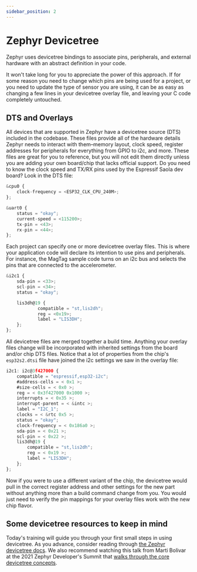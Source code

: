 ```yaml
---
sidebar_position: 2
---
```


# Zephyr Devicetree

Zephyr uses devicetree bindings to associate pins, peripherals, and external hardware with an abstract definition in your code.

It won't take long for you to appreciate the power of this approach. If for some reason you need to change which pins are being used for a project, or you need to update the type of sensor you are using, it can be as easy as changing a few lines in your devicetree overlay file, and leaving your C code completely untouched.

## DTS and Overlays

All devices that are supported in Zephyr have a devicetree source (DTS) included in the codebase. These files provide all of the hardware details Zephyr needs to interact with them&ndash;memory layout, clock speed, register addresses for peripherals for everything from GPIO to i2c, and more. These files are great for you to reference, but you will not edit them directly unless you are adding your own board/chip that lacks official support. Do you need to know the clock speed and TX/RX pins used by the Espressif Saola dev board? Look in the DTS file:

```js title="excerpt from: zephyrproject/zephyr/boards/xtensa/esp32s2_saola/esp32s2_saola.dts"
&cpu0 {
	clock-frequency = <ESP32_CLK_CPU_240M>;
};

&uart0 {
	status = "okay";
	current-speed = <115200>;
	tx-pin = <43>;
	rx-pin = <44>;
};
```

Each project can specify one or more devicetree overlay files. This is where your application code will declare its intention to use pins and peripherals. For instance, the MagTag sample code turns on an i2c bus and selects the pins that are connected to the accelerometer.

```js title="MagTag accelerometer excerpt from: magtag-demo/boards/esp32s2_saola.overlay"
&i2c1 {
	sda-pin = <33>;
	scl-pin = <34>;
	status = "okay";

	lis3dh@19 {
			compatible = "st,lis2dh";
			reg = <0x19>;
			label = "LIS3DH";
	};
};
```

All devicetree files are merged together a build time. Anything your overlay files change will be incorporated with inherited settings from the board and/or chip DTS files. Notice that a lot of properties from the chip's `esp32s2.dtsi` file have joined the i2c settings we saw in the overlay file:

```js title="excerpt from file generated by build process: magtag-demo/build/zephyr/zephyr.dts"
i2c1: i2c@3f427000 {
	compatible = "espressif,esp32-i2c";
	#address-cells = < 0x1 >;
	#size-cells = < 0x0 >;
	reg = < 0x3f427000 0x1000 >;
	interrupts = < 0x35 >;
	interrupt-parent = < &intc >;
	label = "I2C_1";
	clocks = < &rtc 0x5 >;
	status = "okay";
	clock-frequency = < 0x186a0 >;
	sda-pin = < 0x21 >;
	scl-pin = < 0x22 >;
	lis3dh@19 {
		compatible = "st,lis2dh";
		reg = < 0x19 >;
		label = "LIS3DH";
	};
};
```

Now if you were to use a different variant of the chip, the devicetree would pull in the correct register address and other settings for the new part without anything more than a build command change from you. You would just need to verify the pin mappings for your overlay files work with the new chip flavor.

## Some devicetree resources to keep in mind

Today's training will guide you through your first small steps in using devicetree. As you advance, consider reading through [the Zephyr devicetree docs](https://docs.zephyrproject.org/latest/build/dts/intro.html). We also recommend watching this talk from Marti Bolivar at the 2021 Zephyr Developer's Summit that [walks through the core devicetree concepts](https://www.youtube.com/watch?v=sWaxQyIgEBY).
